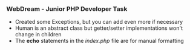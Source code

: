 ### WebDream - Junior PHP Developer Task 

- Created some Exceptions, but you can add even more if necessary
- Human is an abstract class but getter/setter implementations won't change in children
- The **echo** statements in the *index.php* file are for manual formatting
